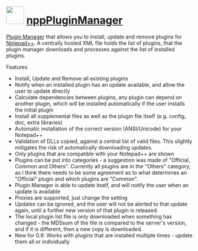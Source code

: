 ﻿# <img src="https://raw.githubusercontent.com/chtof/chocolatey-packages/master/automatic/npppluginmanager/npppluginmanager.png" width="48" height="48"/> [nppPluginManager](https://chocolatey.org/packages/npppluginmanager)

[Plugin Manager](https://github.com/notepad-plus-plus/notepad-plus-plus) that allows you to install, update and remove plugins for [Notepad++](https://notepad-plus-plus.org). 
A centrally hosted XML file holds the list of plugins, that the plugin manager downloads and processes against the list of installed plugins.     

Features
- Install, Update and Remove all existing plugins
- Notify when an installed plugin has an update available, and allow the user to update directly
- Calculate dependencies between plugins, any plugin can depend on another plugin, which will be installed automatically if the user installs the initial plugin
- Install all supplemental files as well as the plugin file itself (e.g. config, doc, extra libraries)
- Automatic installation of the correct version (ANSI/Unicode) for your Notepad++
- Validation of DLLs copied, against a central list of valid files. This slightly mitigates the risk of automatically downloading updates.
- Only plugins that are compatible with your Notepad++ are shown
- Plugins can be put into categories - a suggestion was made of "Official, Common and Others". Currently all plugins are in the "Others" category, as I think there needs to be some agreement as to what determines an "Official" plugin and which plugins are "Common".
- Plugin Manager is able to update itself, and will notify the user when an update is available
- Proxies are supported, just change the setting
- Updates can be ignored, and the user will not be alerted to that update again, until a further new version of that plugin is released.
- The local plugin list file is only downloaded when something has changed - the MD5sum of the file is compared to the server's version, and if it is different, then a new copy is downloaded.
- New for 0.9: Works with plugins that are installed multiple times - update them all or individually
